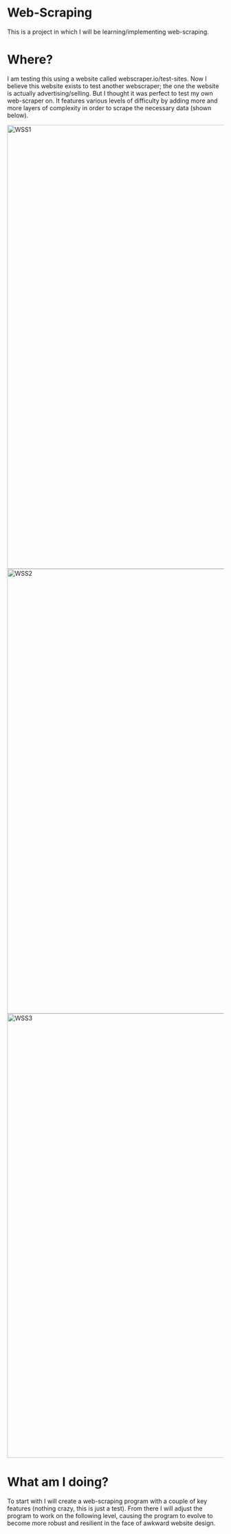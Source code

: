 # Web-Scraping
This is a project in which I will be learning/implementing web-scraping.

# Where?

I am testing this using a website called webscraper.io/test-sites. Now I believe this website exists to test another webscraper; the one the website is actually advertising/selling. But I thought it was perfect to test my own web-scraper on. It features various levels of difficulty by adding more and more layers of complexity in order to scrape the necessary data (shown below).

<img width="1031" alt="WSS1" src="https://github.com/user-attachments/assets/29b0ab31-69b3-4b85-95d7-bbf2383f0aa7" />
<img width="1033" alt="WSS2" src="https://github.com/user-attachments/assets/e7fa7482-8a00-4a95-b4c9-395ff5879eeb" />
<img width="1032" alt="WSS3" src="https://github.com/user-attachments/assets/f2f28a52-2f0b-4ea2-baa0-603697ce923e" />

# What am I doing?

To start with I will create a web-scraping program with a couple of key features (nothing crazy, this is just a test). From there I will adjust the program to work on the following level, causing the program to evolve to become more robust and resilient in the face of awkward website design.
